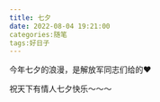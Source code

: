 ```yaml
---
title: 七夕
date: 2022-08-04 19:21:00
categories:随笔
tags:好日子
---
```

今年七夕的浪漫，是解放军同志们给的❤️

祝天下有情人七夕快乐～～～
